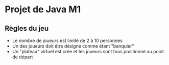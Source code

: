 # Projet de Java M1

## Règles du jeu

* Le nombre de joueurs est limité de 2 à 10 personnes
* Un des joueurs doit être désigné comme étant "banquier"
* Un "plateau" virtuel est crée et les joueurs sont tous positionné au point de départ
